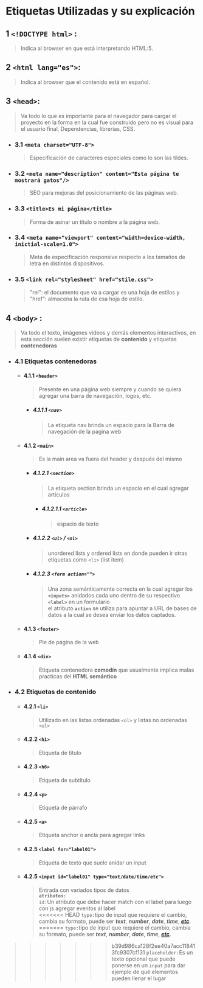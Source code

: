 # Etiquetas Utilizadas y su explicación


## 1 `<!DOCTYPE html>` :
>Indica al browser en que está interpretando HTML:5.

## 2 `<html lang="es">`:
>Indica al browser que el contenido está en español.

## 3 `<head>`:
>Va todo lo que es importante para el navegador para cargar el proyecto en la forma en la cual fue construido pero no es visual para el usuario final, Dependencias, librerias, CSS.

- ### 3.1 `<meta charset="UTF-8">`
    > Especificación de caracteres especiales como lo son las tildes.

- ### 3.2 `<meta name="description" content="Esta página te mostrará gatos"/>`
    > SEO para mejoras del posicionamiento de las páginas web.

- ### 3.3 `<title>Es mi página</title>`
    > Forma de asinar un título o nombre a la página web.

- ### 3.4 `<meta name="viewport" content="width=device-width, inictial-scale=1.0">`
    > Meta de especificación responsive respecto a los tamaños de letra en distintos dispositivos.

- ### 3.5 `<link rel="stylesheet" href="stile.css">`
    > "rel": el documento que va a cargar es una hoja de estilos y "href": almacena la ruta de esa hoja de estilo.


## 4 `<body>` :
>Va todo el texto, imágenes videos y demás elementos interactivos, en esta sección suelen existir etiquetas de **contenido** y etiquetas **contenedoras** 

- ### 4.1 Etiquetas **contenedoras**
    - #### 4.1.1 `<header>`
        > Presente en una página web siempre y cuando se quiera agregar una barra de navegación, logos, etc.

        * ##### 4.1.1.1 `<nav>`
            > La etiqueta nav brinda un espacio para la Barra de navegación de la pagina web
    - #### 4.1.2 `<main>`
        > Es la main area va fuera del header y después del mismo
        * ##### 4.1.2.1 `<section>`
            > La etiqueta section brinda un espacio en el cual agregar artículos

            * ##### 4.1.2.1.1 `<article>`
                > espacio de texto
        * ##### 4.1.2.2 `<ul>` / `<ol>`
            > unordered lists y ordered lists en donde pueden ir otras etiquetas como `<li>` (list item)

        * ##### 4.1.2.3 `<form action="">`
            >Una zona semánticamente correcta en la cual agregar los **`<inputs>`** anidados cada uno dentro de su respectivo **`<label>`** en un formulario  
            el atributo **`action`** se utiliza para apuntar a URL de bases de datos a la cual se desea enviar los datos captados.

    - #### 4.1.3 `<footer>`
        > Pie de página de la web
    - #### 4.1.4 `<div>`
        > Etiqueta contenedora **comodín** que usualmente implica malas practicas del **HTML semántico**

- ### 4.2 Etiquetas **de contenido**
    - #### 4.2.1 `<li>`
        > Utilizado en las listas ordenadas `<ol>` y listas no ordenadas `<ul>`
    - #### 4.2.2 `<h1>`
        > Etiqueta de título
    - #### 4.2.3 `<h6>`
        > Etiqueta de subtítulo
    - #### 4.2.4 `<p>`
        > Etiqueta de párrafo
    - #### 4.2.5 `<a>`
        > Etiqueta anchor o ancla para agregar links
    - #### 4.2.5 `<label for="label01">`
        >Etiqueta de texto que suele anidar un input
    - #### 4.2.5 `<input id="label01" type="text/date/time/etc">`
        >Entrada con variados tipos de datos  
        **`atributos:`**  
        `id:`Un atributo que debe hacer match con el label para luego con js agregar eventos al label  
<<<<<<< HEAD
        `type:`tipo de input que requiere el cambio, cambia su formato, puede ser ***text***, ***number***, ***date***, ***time***, ***[etc](https://developer.mozilla.org/es/docs/Web/HTML/Element/input "etc")***.  
=======
        `type:`tipo de input que requiere el cambio, cambia su formato, puede ser ***text***, ***number***, ***date***, ***time***, ***[etc](https://developer.mozilla.org/es/docs/Web/HTML/Element/input "etc").***  
>>>>>>> b39d986ca128f2ee40a7acc118413fc9307cf131
        `placeholder:`Es un texto opcional que puede ponerse en un `input` para dar ejemplo de qué elementos pueden llenar el lugar  